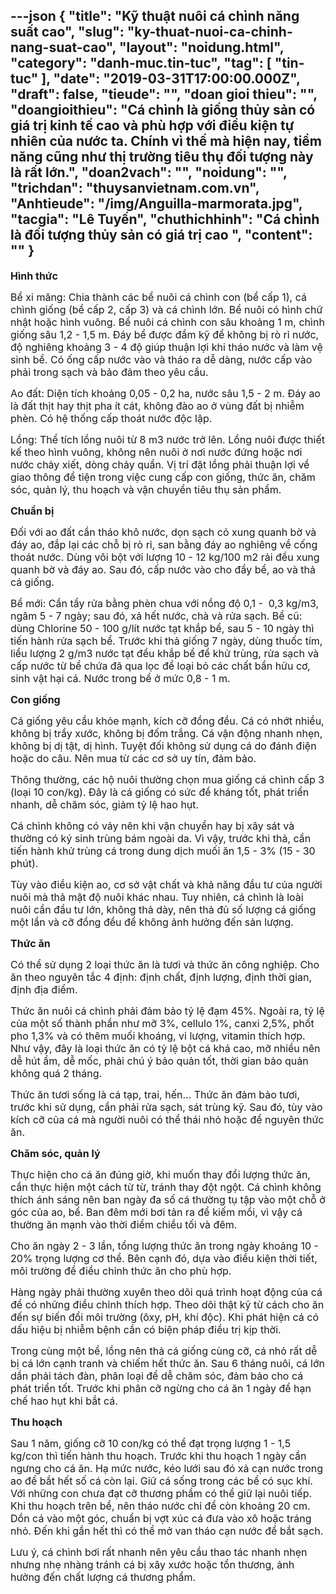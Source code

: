 ---json
{
    "title": "Kỹ thuật nuôi cá chình năng suất cao",
    "slug": "ky-thuat-nuoi-ca-chinh-nang-suat-cao",
    "layout": "noidung.html",
    "category": "danh-muc.tin-tuc",
    "tag": [
        "tin-tuc"
    ],
    "date": "2019-03-31T17:00:00.000Z",
    "draft": false,
    "tieude": "",
    "doan gioi thieu": "",
    "doangioithieu": "Cá chình là giống thủy sản có giá trị kinh tế cao và phù hợp với điều kiện tự nhiên của nước ta. Chính vì thế mà hiện nay, tiềm năng cũng như thị trường tiêu thụ đối tượng này là rất lớn.",
    "doan2vach": "",
    "noidung": "",
    "trichdan": "thuysanvietnam.com.vn",
    "Anhtieude": "/img/Anguilla-marmorata.jpg",
    "tacgia": "Lê Tuyến",
    "chuthichhinh": "Cá chình là đối tượng thủy sản có giá trị cao ",
    "__content__": ""
}
---
<p><span style="font-size:16px"><strong>H&igrave;nh thức</strong></span></p>

<p><span style="font-size:16px">Bể xi măng: Chia th&agrave;nh c&aacute;c bể nu&ocirc;i c&aacute; ch&igrave;nh con (bể cấp 1), c&aacute; ch&igrave;nh giống (bể cấp 2, cấp 3) v&agrave; c&aacute; ch&igrave;nh lớn. Bể nu&ocirc;i c&oacute; h&igrave;nh chữ nhật hoặc h&igrave;nh vu&ocirc;ng. Bể nu&ocirc;i c&aacute; ch&igrave;nh con s&acirc;u khoảng 1 m, ch&igrave;nh giống s&acirc;u 1,2 - 1,5 m. Đ&aacute;y bể được đầm kỹ để kh&ocirc;ng bị r&ograve; rỉ nước, độ nghi&ecirc;ng khoảng 3 - 4 độ gi&uacute;p thuận lợi khi th&aacute;o nước v&agrave; l&agrave;m vệ sinh bể. C&oacute; ống cấp nước v&agrave;o v&agrave; th&aacute;o ra dễ d&agrave;ng, nước cấp v&agrave;o phải trong sạch v&agrave; bảo đảm theo y&ecirc;u cầu.</span></p>

<p><span style="font-size:16px">Ao đất: Diện t&iacute;ch khoảng 0,05 - 0,2 ha, nước s&acirc;u 1,5 - 2 m. Đ&aacute;y ao l&agrave; đất thịt hay thịt pha &iacute;t c&aacute;t, kh&ocirc;ng đ&agrave;o ao ở v&ugrave;ng đất bị nhiễm ph&egrave;n. C&oacute; hệ thống cấp tho&aacute;t nước độc lập.</span></p>

<p><span style="font-size:16px">Lồng: Thể t&iacute;ch lồng nu&ocirc;i từ 8 m3 nước trở l&ecirc;n. Lồng nu&ocirc;i được thiết kế theo h&igrave;nh vu&ocirc;ng, kh&ocirc;ng n&ecirc;n nu&ocirc;i ở nơi nước đứng hoặc nơi nước chảy xiết, d&ograve;ng chảy quẩn. Vị tr&iacute; đặt lồng phải thuận lợi về giao th&ocirc;ng để tiện trong việc cung cấp con giống, thức ăn, chăm s&oacute;c, quản l&yacute;, thu hoạch v&agrave; vận chuyển ti&ecirc;u thụ sản phẩm.</span></p>

<p><span style="font-size:16px"><strong>Chuẩn bị</strong></span></p>

<p><span style="font-size:16px">Đối với ao đất cần th&aacute;o kh&ocirc; nước, dọn sạch cỏ xung quanh bờ v&agrave; đ&aacute;y ao, đắp lại c&aacute;c chỗ bị r&ograve; rỉ, san bằng đ&aacute;y ao nghi&ecirc;ng về cống tho&aacute;t nước. D&ugrave;ng v&ocirc;i bột với lượng 10 - 12 kg/100 m2 rải đều xung quanh bờ v&agrave; đ&aacute;y ao. Sau đ&oacute;, cấp nước v&agrave;o cho đầy bể, ao v&agrave; thả c&aacute; giống.</span></p>

<p><span style="font-size:16px">Bể mới: Cần tẩy rửa bằng ph&egrave;n chua với nồng độ 0,1 -&nbsp; 0,3 kg/m3, ng&acirc;m 5 - 7 ng&agrave;y; sau đ&oacute;, xả hết nước, ch&agrave; v&agrave; rửa sạch. Bể cũ: d&ugrave;ng Chlorine 50 - 100 g/l&iacute;t nước tạt khắp bể, sau 5 - 10 ng&agrave;y th&igrave; tiến h&agrave;nh rửa sạch bể. Trước khi thả giống 7 ng&agrave;y, d&ugrave;ng thuốc t&iacute;m, liều lượng 2 g/m3 nước tạt đều khắp bể để khử tr&ugrave;ng, rửa sạch v&agrave; cấp nước từ bể chứa đ&atilde; qua lọc để loại bỏ c&aacute;c chất bẩn hữu cơ, sinh vật hại c&aacute;. Nước trong bể ở mức 0,8 - 1 m.</span></p>

<p><span style="font-size:16px"><strong>Con giống</strong></span></p>

<p><span style="font-size:16px">C&aacute; giống y&ecirc;u cầu khỏe mạnh, k&iacute;ch cỡ đồng đều. C&aacute; c&oacute; nhớt nhiều, kh&ocirc;ng bị trầy xước, kh&ocirc;ng bị đốm trắng. C&aacute; vận động nhanh nhẹn, kh&ocirc;ng bị dị tật, dị h&igrave;nh. Tuyệt đối kh&ocirc;ng sử dụng c&aacute; do đ&aacute;nh điện hoặc do c&acirc;u. N&ecirc;n mua từ c&aacute;c cơ sở uy t&iacute;n, đảm bảo.</span></p>

<p><span style="font-size:16px">Th&ocirc;ng thường, c&aacute;c hộ nu&ocirc;i thường chọn mua giống c&aacute; ch&igrave;nh cấp 3 (loại 10 con/kg). Đ&acirc;y l&agrave; c&aacute; giống c&oacute; sức đề kh&aacute;ng tốt, ph&aacute;t triển nhanh, dễ chăm s&oacute;c, giảm tỷ lệ hao hụt.</span></p>

<p><span style="font-size:16px">C&aacute; ch&igrave;nh kh&ocirc;ng c&oacute; vảy n&ecirc;n khi vận chuyển hay bị x&acirc;y s&aacute;t v&agrave; thường c&oacute; k&yacute; sinh tr&ugrave;ng b&aacute;m ngo&agrave;i da. V&igrave; vậy, trước khi thả, cần tiến h&agrave;nh khử tr&ugrave;ng c&aacute; trong dung dịch muối ăn 1,5 - 3% (15 - 30 ph&uacute;t).</span></p>

<p><span style="font-size:16px">T&ugrave;y v&agrave;o điều kiện ao, cơ sở vật chất v&agrave; khả năng đầu tư của người nu&ocirc;i m&agrave; thả mật độ nu&ocirc;i kh&aacute;c nhau. Tuy nhi&ecirc;n, c&aacute; ch&igrave;nh l&agrave; lo&agrave;i nu&ocirc;i cần đầu tư lớn, kh&ocirc;ng thả d&agrave;y, n&ecirc;n thả đủ số lượng c&aacute; giống một lần v&agrave; cỡ đồng đều để kh&ocirc;ng ảnh hưởng đến sản lượng.</span></p>

<p><span style="font-size:16px"><strong>Thức ăn</strong></span></p>

<p><span style="font-size:16px">C&oacute; thể sử dụng 2 loại thức ăn l&agrave; tươi v&agrave; thức ăn c&ocirc;ng nghiệp. Cho ăn theo nguy&ecirc;n tắc 4 định: định chất, định lượng, định thời gian, định địa điểm.</span></p>

<p><span style="font-size:16px">Thức ăn nu&ocirc;i c&aacute; ch&igrave;nh phải đảm bảo tỷ lệ đạm 45%. Ngo&agrave;i ra, tỷ lệ của một số th&agrave;nh phần như mỡ 3%, cellulo 1%, canxi 2,5%, phốt pho 1,3% v&agrave; c&oacute; th&ecirc;m muối kho&aacute;ng, vi lượng, vitamin th&iacute;ch hợp. Như vậy, đ&acirc;y l&agrave; loại thức ăn c&oacute; tỷ lệ bột c&aacute; kh&aacute; cao, mỡ nhiều n&ecirc;n dễ h&uacute;t ẩm, dễ mốc, phải ch&uacute; &yacute; bảo quản tốt, thời gian bảo quản kh&ocirc;ng qu&aacute; 2 th&aacute;ng.</span></p>

<p><span style="font-size:16px">Thức ăn tươi sống l&agrave; c&aacute; tạp, trai, hến... Thức ăn đảm bảo tươi, trước khi sử dụng, cần phải rửa sạch, s&aacute;t tr&ugrave;ng kỹ. Sau đ&oacute;, t&ugrave;y v&agrave;o k&iacute;ch cỡ của c&aacute; m&agrave; người nu&ocirc;i c&oacute; thể th&aacute;i nhỏ hoặc để nguy&ecirc;n thức ăn.</span></p>

<p><span style="font-size:16px"><strong>Chăm s&oacute;c, quản l&yacute;</strong></span></p>

<p><span style="font-size:16px">Thực hiện cho c&aacute; ăn đ&uacute;ng giờ, khi muốn thay đổi lượng thức ăn, cần thực hiện một c&aacute;ch từ từ, tr&aacute;nh thay đột ngột. C&aacute; ch&igrave;nh kh&ocirc;ng th&iacute;ch &aacute;nh s&aacute;ng n&ecirc;n ban ng&agrave;y đa số c&aacute; thường tụ tập v&agrave;o một chỗ ở g&oacute;c của ao, bể. Ban đ&ecirc;m mới bơi tản ra để kiếm mồi, v&igrave; vậy c&aacute; thường ăn mạnh v&agrave;o thời điểm chiều tối v&agrave; đ&ecirc;m.</span></p>

<p><span style="font-size:16px">Cho ăn ng&agrave;y 2 - 3 lần, tổng lượng thức ăn trong ng&agrave;y khoảng 10 - 20% trọng lượng cơ thể. B&ecirc;n cạnh đ&oacute;, dựa v&agrave;o điều kiện thời tiết, m&ocirc;i trường để điều chỉnh thức ăn cho ph&ugrave; hợp.</span></p>

<p><span style="font-size:16px">H&agrave;ng ng&agrave;y phải thường xuy&ecirc;n theo d&otilde;i qu&aacute; tr&igrave;nh hoạt động của c&aacute; để c&oacute; những điều chỉnh th&iacute;ch hợp. Theo d&otilde;i thật kỹ từ c&aacute;ch cho ăn đến sự biến đổi m&ocirc;i trường (&ocirc;xy, pH, kh&iacute; độc). Khi ph&aacute;t hiện c&aacute; c&oacute; dấu hiệu bị nhiễm bệnh cần c&oacute; biện ph&aacute;p điều trị kịp thời.</span></p>

<p><span style="font-size:16px">Trong c&ugrave;ng một bể, lồng n&ecirc;n thả c&aacute; giống c&ugrave;ng cỡ, c&aacute; nhỏ rất dễ bị c&aacute; lớn cạnh tranh v&agrave; chiếm hết thức ăn. Sau 6 th&aacute;ng nu&ocirc;i, c&aacute; lớn dần phải t&aacute;ch đ&agrave;n, ph&acirc;n loại để dễ chăm s&oacute;c, đảm bảo cho c&aacute; ph&aacute;t triển tốt. Trước khi ph&acirc;n cỡ ngừng cho c&aacute; ăn 1 ng&agrave;y để hạn chế hao hụt khi bắt c&aacute;.</span></p>

<p><span style="font-size:16px"><strong>Thu hoạch</strong></span></p>

<p><span style="font-size:16px">Sau 1 năm, giống cỡ 10 con/kg c&oacute; thể đạt trọng lượng 1 - 1,5 kg/con th&igrave; tiến h&agrave;nh thu hoạch. Trước khi thu hoạch 1 ng&agrave;y cần ngưng cho c&aacute; ăn. Hạ mức nước, k&eacute;o lưới sau đ&oacute; xả cạn nước trong ao để bắt hết số c&aacute; c&ograve;n lại. Giữ c&aacute; sống trong c&aacute;c bể c&oacute; sục kh&iacute;. Với những con chưa đạt cỡ thương phẩm c&oacute; thể giữ lại nu&ocirc;i tiếp. Khi thu hoạch tr&ecirc;n bể, n&ecirc;n th&aacute;o nước chỉ để c&ograve;n khoảng 20 cm. Dồn c&aacute; v&agrave;o một g&oacute;c, chuẩn bị vợt x&uacute;c c&aacute; đưa v&agrave;o x&ocirc; hoặc tr&aacute;ng nhỏ. Đến khi gần hết th&igrave; c&oacute; thể mở van th&aacute;o cạn nước để bắt sạch.</span></p>

<p><span style="font-size:16px">Lưu &yacute;, c&aacute; ch&igrave;nh bơi rất nhanh n&ecirc;n y&ecirc;u cầu thao t&aacute;c nhanh nhẹn nhưng nhẹ nh&agrave;ng tr&aacute;nh c&aacute; bị x&acirc;y xước hoặc tổn thương, ảnh hưởng đến chất lượng c&aacute; thương phẩm.</span></p>
